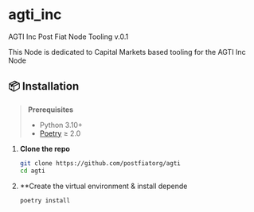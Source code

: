 # agti_inc

AGTI Inc Post Fiat Node Tooling v.0.1

This Node is dedicated to Capital Markets based tooling for the AGTI Inc Node

## 📦 Installation

> **Prerequisites**  
> * Python 3.10+  
> * [Poetry](https://python-poetry.org/) ≥ 2.0


1. **Clone the repo**

   ```bash
   git clone https://github.com/postfiatorg/agti
   cd agti
   ```
2. **Create the virtual environment & install depende
    ```bash
    poetry install
    ```
